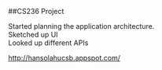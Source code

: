 ##CS236 Project

Started planning the application architecture. <br>
Sketched up UI <br>
Looked up different APIs <br>


http://hansolahucsb.appspot.com/ 
